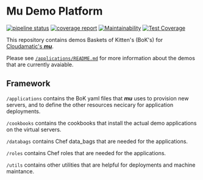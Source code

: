 # Mu Demo Platform


[![pipeline status](https://gitlab.com/cloudamatic/mu_demo_platform/badges/master/pipeline.svg)](https://gitlab.com/cloudamatic/mu_demo_platform/commits/master)
[![coverage report](https://gitlab.com/cloudamatic/mu_demo_platform/badges/master/coverage.svg)](https://gitlab.com/cloudamatic/mu_demo_platform/commits/master)
[![Maintainability](https://api.codeclimate.com/v1/badges/9bdfaf3844413c136ad7/maintainability)](https://codeclimate.com/github/cloudamatic/mu_demo_platform/maintainability) [![Test Coverage](https://api.codeclimate.com/v1/badges/9bdfaf3844413c136ad7/test_coverage)](https://codeclimate.com/github/cloudamatic/mu_demo_platform/test_coverage)

This repository contains demos Baskets of Kitten's (BoK's) for [Cloudamatic's ***mu***](https://github.com/cloudamatic/mu).

Please see [`/applications/README.md`](./applications/README.md) for more information about the demos that are currently avaiable.

## Framework
`/applications` contains the BoK yaml files that ***mu*** uses to provision new servers, and to define the other resources necicary for application deployments.

`/cookbooks` contains the cookbooks that install the actual demo applications on the virtual servers.

`/databags` contains Chef data_bags that are needed for the applications.

`/roles` contains Chef roles that are needed for the applications.

`/utils` contains other utilities that are helpful for deployments and machine maintance.